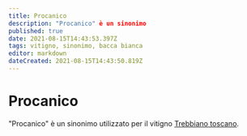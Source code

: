 ```yaml
---
title: Procanico
description: "Procanico" è un sinonimo
published: true
date: 2021-08-15T14:43:53.397Z
tags: vitigno, sinonimo, bacca bianca
editor: markdown
dateCreated: 2021-08-15T14:43:50.819Z
---
```


# Procanico

"Procanico" è un sinonimo utilizzato per il vitigno [Trebbiano toscano](/vitigni/bacca-bianca/trebbiano-toscano).